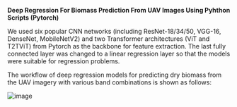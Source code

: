 **Deep Regression For Biomass Prediction From UAV Images Using Pyhthon Scripts (Pytorch)**

We used six popular CNN networks (including ResNet-18/34/50, VGG-16, DenseNet, MobileNetV2) and two Transformer architectures (ViT and T2TViT) from Pytorch as the backbone for feature extraction. 
The last fully connected layer was changed to a linear regression layer so that the models were suitable for regression problems.

The workflow of deep regression models for predicting dry biomass from the UAV imagery with various band combinations is shown as follows:

![image](https://github.com/TimothyCaiwang/Deep-Regression-For-Biomass-Prediction-From-UAV-Images/assets/41359035/4db0108d-b990-4275-b047-24c70a7c6167)
